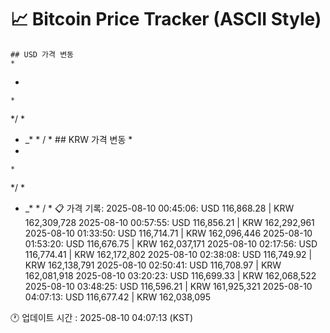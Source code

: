 # 📈 Bitcoin Price Tracker (ASCII Style)
    ## USD 가격 변동 
    *         
 *        
          
    *     
  */ *    
   *  _* *
        / 
        * 
    ## KRW 가격 변동
    *         
 *        
          
    *     
  */ *    
   *  _* *
        / 
        * 
    📋 가격 기록:
    2025-08-10 00:45:06: USD 116,868.28 | KRW 162,309,728
2025-08-10 00:57:55: USD 116,856.21 | KRW 162,292,961
2025-08-10 01:33:50: USD 116,714.71 | KRW 162,096,446
2025-08-10 01:53:20: USD 116,676.75 | KRW 162,037,171
2025-08-10 02:17:56: USD 116,774.41 | KRW 162,172,802
2025-08-10 02:38:08: USD 116,749.92 | KRW 162,138,791
2025-08-10 02:50:41: USD 116,708.97 | KRW 162,081,918
2025-08-10 03:20:23: USD 116,699.33 | KRW 162,068,522
2025-08-10 03:48:25: USD 116,596.21 | KRW 161,925,321
2025-08-10 04:07:13: USD 116,677.42 | KRW 162,038,095
    
🕐 업데이트 시간 : 2025-08-10 04:07:13 (KST)
